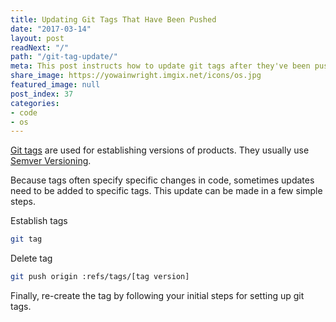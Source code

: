 ```yaml
---
title: Updating Git Tags That Have Been Pushed
date: "2017-03-14"
layout: post
readNext: "/"
path: "/git-tag-update/"
meta: This post instructs how to update git tags after they've been pushed
share_image: https://yowainwright.imgix.net/icons/os.jpg
featured_image: null
post_index: 37
categories:
- code
- os
---
```


[Git tags](https://git-scm.com/book/en/v2/Git-Basics-Tagging) are used for establishing versions of products. They usually use [Semver Versioning](http://semver.org/).

Because tags often specify specific changes in code, sometimes updates need to be added to specific tags. This update can be made in a few simple steps.

Establish tags

```bash
git tag
```

Delete tag

```bash
git push origin :refs/tags/[tag version]
```

Finally, re-create the tag by following your initial steps for setting up git tags.

